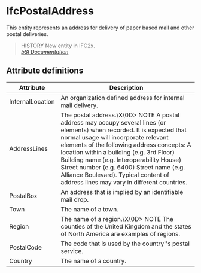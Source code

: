 IfcPostalAddress
================
This entity represents an address for delivery of paper based mail and other
postal deliveries.  
  
> HISTORY  New entity in IFC2x.  
[ _bSI
Documentation_](https://standards.buildingsmart.org/IFC/DEV/IFC4_2/FINAL/HTML/schema/ifcactorresource/lexical/ifcpostaladdress.htm)


Attribute definitions
---------------------
| Attribute        | Description                                                                                                                                                                                                                                                                                                                                                                                                                                |
|------------------|--------------------------------------------------------------------------------------------------------------------------------------------------------------------------------------------------------------------------------------------------------------------------------------------------------------------------------------------------------------------------------------------------------------------------------------------|
| InternalLocation | An organization defined address for internal mail delivery.                                                                                                                                                                                                                                                                                                                                                                                |
| AddressLines     | The postal address.\X\0D> NOTE  A postal address may occupy several lines (or elements) when recorded. It is expected that normal usage will incorporate relevant elements of the following address concepts: A location within a building (e.g. 3rd Floor) Building name (e.g. Interoperability House) Street number (e.g. 6400) Street name (e.g. Alliance Boulevard). Typical content of address lines may vary in different countries. |
| PostalBox        | An address that is implied by an identifiable mail drop.                                                                                                                                                                                                                                                                                                                                                                                   |
| Town             | The name of a town.                                                                                                                                                                                                                                                                                                                                                                                                                        |
| Region           | The name of a region.\X\0D> NOTE  The counties of the United Kingdom and the states of North America are examples of regions.                                                                                                                                                                                                                                                                                                              |
| PostalCode       | The code that is used by the country''s postal service.                                                                                                                                                                                                                                                                                                                                                                                    |
| Country          | The name of a country.                                                                                                                                                                                                                                                                                                                                                                                                                     |


